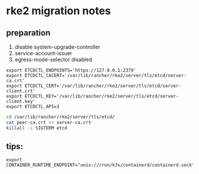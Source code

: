 
# rke2 migration notes


## preparation

1. disable system-upgrade-controller
1. service-account-issuer
1. egress-mode-selector disabled
```shell
export ETCDCTL_ENDPOINTS='https://127.0.0.1:2379'
export ETCDCTL_CACERT='/var/lib/rancher/rke2/server/tls/etcd/server-ca.crt'
export ETCDCTL_CERT='/var/lib/rancher/rke2/server/tls/etcd/server-client.crt'
export ETCDCTL_KEY='/var/lib/rancher/rke2/server/tls/etcd/server-client.key'
export ETCDCTL_API=3
```

```bash
cd /var/lib/rancher/rke2/server/tls/etcd/
cat peer-ca.crt >> server-ca.crt
killall -s SIGTERM etcd
```


## tips:

```shell
export CONTAINER_RUNTIME_ENDPOINT="unix:///run/k3s/containerd/containerd.sock"
```
